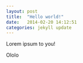 ```yaml
---
layout: post
title:  "Hello world!"
date:   2014-02-20 14:12:51
categories: jekyll update
---
```


Lorem ipsum to you!

<!--more-->

Ololo